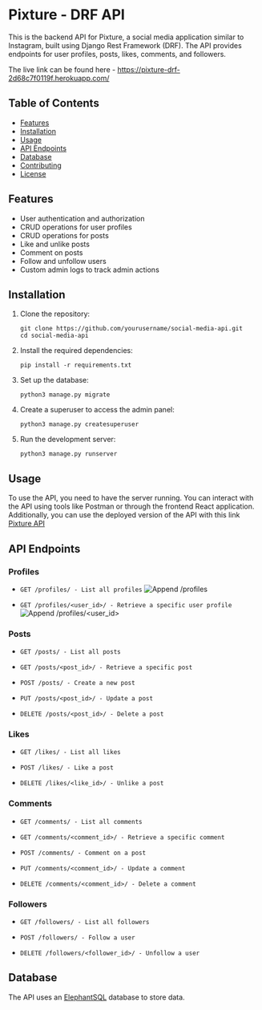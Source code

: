 # Pixture - DRF API
This is the backend API for Pixture, a social media application similar to Instagram, built using Django Rest Framework (DRF). The API provides endpoints for user profiles, posts, likes, comments, and followers.

The live link can be found here - <https://pixture-drf-2d68c7f0119f.herokuapp.com/>

## Table of Contents

- [Features](#features)
- [Installation](#installation)
- [Usage](#usage)
- [API Endpoints](#api-endpoints)
- [Database](#database)
- [Contributing](#contributing)
- [License](#license)

## Features

- User authentication and authorization
- CRUD operations for user profiles
- CRUD operations for posts
- Like and unlike posts
- Comment on posts
- Follow and unfollow users
- Custom admin logs to track admin actions

## Installation

1. Clone the repository:
   ```
   git clone https://github.com/yourusername/social-media-api.git
   cd social-media-api

2. Install the required dependencies:
    ```
    pip install -r requirements.txt

3. Set up the database:
    ```
    python3 manage.py migrate

4. Create a superuser to access the admin panel:
    ```
    python3 manage.py createsuperuser

5. Run the development server:
    ```
    python3 manage.py runserver

## Usage
To use the API, you need to have the server running. You can interact with the API using tools like Postman or through the frontend React application.
Additionally, you can use the deployed version of the API with this link [Pixture API](https://pixture-drf-2d68c7f0119f.herokuapp.com/)

## API Endpoints
### Profiles
* `GET /profiles/ - List all profiles`
![Append /profiles](https://github.com/AlexSunner/drf-pixture/blob/main/readme_images/appendprofiles.jpg?raw=true)

* `GET /profiles/<user_id>/ - Retrieve a specific user profile`
![Append /profiles/<user_id>](https://github.com/AlexSunner/drf-pixture/blob/main/readme_images/appendid.jpg?raw=true)


### Posts
* `GET /posts/ - List all posts`

* `GET /posts/<post_id>/ - Retrieve a specific post`

* `POST /posts/ - Create a new post`
* `PUT /posts/<post_id>/ - Update a post`
* `DELETE /posts/<post_id>/ - Delete a post`

### Likes
* `GET /likes/ - List all likes`

* `POST /likes/ - Like a post`

* `DELETE /likes/<like_id>/ - Unlike a post`

### Comments
* `GET /comments/ - List all comments`

* `GET /comments/<comment_id>/ - Retrieve a specific comment`

* `POST /comments/ - Comment on a post`

* `PUT /comments/<comment_id>/ - Update a comment`

* `DELETE /comments/<comment_id>/ - Delete a comment`

### Followers
* `GET /followers/ - List all followers`

* `POST /followers/ - Follow a user`

* `DELETE /followers/<follower_id>/ - Unfollow a user`

## Database
The API uses an [ElephantSQL](https://www.elephantsql.com/) database to store data.
